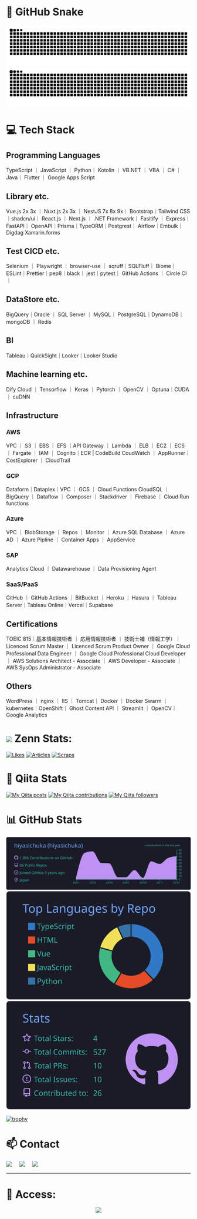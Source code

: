 # 🐍 GitHub Snake
![GitHub Snake Light](https://raw.githubusercontent.com/hiyasichuka/hiyasichuka/output/github-contribution-grid-snake.svg#gh-light-mode-only)
![GitHub Snake dark](https://raw.githubusercontent.com/hiyasichuka/hiyasichuka/output/github-contribution-grid-snake-dark.svg#gh-dark-mode-only)

# 💻 Tech Stack

## Programming Languages

TypeScript ｜ JavaScript ｜ Python｜
Kotolin ｜ VB.NET ｜ VBA ｜ C# ｜ Java｜
Flutter ｜ Google Apps Script

## Library etc.

Vue.js 2x 3x ｜ Nuxt.js 2x 3x ｜ NestJS 7x 8x 9x｜
Bootstrap｜Tailwind CSS｜shadcn/ui｜
React.js ｜ Next.js ｜ .NET Framework｜
Fasitify ｜ Express｜FastAPI｜
OpenAPI｜Prisma｜TypeORM｜Postgrest｜
Airflow｜Embulk｜Digdag
Xamarin.forms

## Test CICD etc.

Selenium ｜ Playwright ｜ browser-use ｜ 
sqruff｜SQLFluff｜
Biome｜ESLint｜Prettier｜pep8｜black｜
jest｜pytest｜
GitHub Actions ｜ Circle CI ｜ 


## DataStore etc.

BigQuery｜Oracle ｜ SQL Server ｜ MySQL｜
PostgreSQL｜DynamoDB｜ mongoDB ｜ Redis

## BI

Tableau｜QuickSight｜Looker｜Looker Studio

## Machine learning etc.

Dify Cloud ｜ Tensorflow ｜ Keras ｜ Pytorch ｜ OpenCV ｜ 
Optuna｜CUDA ｜ cuDNN

## Infrastructure

### AWS

VPC ｜ S3 ｜ EBS ｜ EFS ｜API Gateway ｜ Lambda ｜ ELB ｜ 
EC2 ｜ ECS ｜ Fargate ｜ IAM ｜ Cognito｜ECR | CodeBuild
CoudWatch ｜ AppRunner｜
CostExplorer ｜ CloudTrail


### GCP

Dataform｜Dataplex｜VPC ｜ GCS ｜ Cloud Functions 
CloudSQL ｜ BigQuery ｜ Dataflow ｜ Composer ｜
Stackdriver ｜ Firebase ｜ Cloud Run functions

### Azure

VPC ｜ BlobStorage ｜ Repos ｜ Monitor ｜
Azure SQL Database ｜ Azure AD ｜
Azure Pipline ｜ Container Apps ｜ AppService

### SAP

Analytics Cloud ｜ Datawarehouse ｜ Data Provisioning Agent


### SaaS/PaaS

GitHub ｜ GitHub Actions ｜ BitBucket ｜ Heroku ｜ Hasura ｜
Tableau Server｜Tableau Online｜Vercel｜Supabase

## Certifications

TOEIC 815｜基本情報技術者 ｜ 応用情報技術者 ｜
技術士補（情報工学）｜ Licenced Scrum Master ｜
Licenced Scrum Product Owner ｜
Google Cloud Professional Data Engineer ｜
Google Cloud Professional Cloud Developer ｜
AWS Solutions Architect - Associate ｜
AWS Developer - Associate ｜
AWS SysOps Administrator - Associate

## Others

WordPress ｜ nginx ｜ IIS ｜ Tomcat｜
Docker ｜ Docker Swarm ｜ kubernetes｜OpenShift｜
Ghost Content API ｜ Streamlit ｜ OpenCV｜
Google Analytics



# <img src="https://github.com/hiyasichuka/hiyasichuka/assets/52185395/be0623c6-f4f9-4384-b5b9-9fb113f01257" width="3%"> Zenn Stats:

 
[![Likes](https://badgen.org/img/zenn/takaha4k/likes?style=plastic)](https://zenn.dev/takaha4k) [![Articles](https://badgen.org/img/zenn/takaha4k/articles?style=plastic)](https://zenn.dev/takaha4k) [![Scraps](https://badgen.org/img/zenn/takaha4k/scraps?style=plastic)](https://zenn.dev/takaha4k?tab=scraps)

# 🐸 Qiita Stats
 
[![My Qiita posts](https://qiita-badge.apiapi.app/s/hiyasichuka/posts.svg)](http://qiita.com/hiyasichuka) [![My Qiita contributions](https://qiita-badge.apiapi.app/s/hiyasichuka/contributions.svg)](http://qiita.com/hiyasichuka) [![My Qiita followers](https://qiita-badge.apiapi.app/s/hiyasichuka/followers.svg)](http://qiita.com/hiyasichuka)

# 📊 GitHub Stats

[![](https://raw.githubusercontent.com/hiyasichuka/hiyasichuka/master/profile-summary-card-output/tokyonight/0-profile-details.svg)](https://github.com/vn7n24fzkq/github-profile-summary-cards)
[![](https://raw.githubusercontent.com/hiyasichuka/hiyasichuka/master/profile-summary-card-output/tokyonight/1-repos-per-language.svg)](https://github.com/vn7n24fzkq/github-profile-summary-cards)
[![](https://raw.githubusercontent.com/hiyasichuka/hiyasichuka/master/profile-summary-card-output/tokyonight/3-stats.svg)](https://github.com/vn7n24fzkq/github-profile-summary-cards)
 
[![trophy](https://github-profile-trophy.vercel.app/?username=hiyasichuka)](https://github.com/ryo-ma/github-profile-trophy)


# 📫 Contact

<a href="https://twitter.com/takaha4k"><img src="https://img.shields.io/badge/twitter-%231DA1F2.svg?&style=for-the-badge&logo=twitter&logoColor=white" /></a>&nbsp;&nbsp;&nbsp;&nbsp;
 <a href="https://www.linkedin.com/in/takaha4k/"><img src="https://img.shields.io/badge/linkedin-%230077B5.svg?&style=for-the-badge&logo=linkedin&logoColor=white" /></a>&nbsp;&nbsp;&nbsp;&nbsp;
  <a href="mailto:hiyasichukahajimemasita@gmail.com?subject=Came%20from%20Github"><img src="https://img.shields.io/badge/gmail-%23D14836.svg?&style=for-the-badge&logo=gmail&logoColor=white" /></a>&nbsp;&nbsp;&nbsp;&nbsp;
</p>

---

# 👣 Access:

<div align="center"> <img src="https://profile-counter.glitch.me/Gt/count.svg?"  /> </div>
